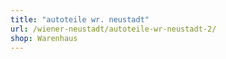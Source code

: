 ```yaml
---
title: "autoteile wr. neustadt"
url: /wiener-neustadt/autoteile-wr-neustadt-2/
shop: Warenhaus
---
```

